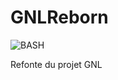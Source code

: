 # GNLReborn

![BASH](https://img.shields.io/badge/BASH?style=for-the-badge&logo=appveyor&logoColor=white)

Refonte du projet GNL
